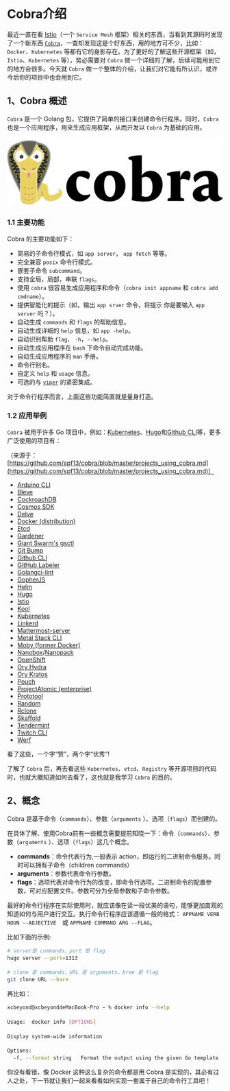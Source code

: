 # Cobra介绍

最近一直在看 [Istio](https://istio.io/)（一个 `Service Mesh` 框架）相关的东西，当看到其源码时发现了一个新东西 [`Cobra`](https://github.com/spf13/cobra)，一查却发现这是个好东西，用的地方可不少，比如：`Docker`、`Kubernetes` 等都有它的身影存在。为了更好的了解这些开源框架（如，`Istio`、`Kubernetes` 等），势必需要对 `Cobra` 做一个详细的了解，后续可能用到它的地方会很多。今天就 `Cobra` 做一个整体的介绍，让我们对它能有所认识，或许今后你的项目中也会用到它。

## 1、Cobra 概述

`Cobra` 是一个 Golang 包，它提供了简单的接口来创建命令行程序。同时，`Cobra` 也是一个应用程序，用来生成应用框架，从而开发以 `Cobra` 为基础的应用。

![Cobra](Cobra.png)

### 1.1 主要功能

Cobra 的主要功能如下：

* 简易的子命令行模式，如 `app server`， `app fetch` 等等。
* 完全兼容 `posix` 命令行模式。
* 嵌套子命令 `subcommand`。
* 支持全局，局部，串联 `flags`。
* 使用 `cobra` 很容易生成应用程序和命令（`cobra init appname` 和 `cobra add cmdname`）。
* 提供智能化的提示（如，输出 `app srver` 命令，将提示 你是要输入 `app server` 吗？）。
* 自动生成 `commands` 和 `flags` 的帮助信息。
* 自动生成详细的 `help` 信息，如 `app -help`。
* 自动识别帮助 `flag`、 `-h`，`--help`。
* 自动生成应用程序在 `bash` 下命令自动完成功能。
* 自动生成应用程序的 `man` 手册。
* 命令行别名。
* 自定义 `help` 和 `usage` 信息。
* 可选的与 [`viper`](http://github.com/spf13/viper) 的紧密集成。

对于命令行程序而言，上面这些功能简直就是量身打造。

### 1.2 应用举例

`Cobra` 被用于许多 Go 项目中，例如：[Kubernetes](http://kubernetes.io/)、[Hugo](https://gohugo.io/)和[Github CLI](https://github.com/cli/cli)等，更多广泛使用的项目有：

（来源于：[https://github.com/spf13/cobra/blob/master/projects_using_cobra.md](https://github.com/spf13/cobra/blob/master/projects_using_cobra.md)）

* [Arduino CLI](https://github.com/arduino/arduino-cli)
* [Bleve](http://www.blevesearch.com/)
* [CockroachDB](http://www.cockroachlabs.com/)
* [Cosmos SDK](https://github.com/cosmos/cosmos-sdk)
* [Delve](https://github.com/derekparker/delve)
* [Docker (distribution)](https://github.com/docker/distribution)
* [Etcd](https://etcd.io/)
* [Gardener](https://github.com/gardener/gardenctl)
* [Giant Swarm's gsctl](https://github.com/giantswarm/gsctl)
* [Git Bump](https://github.com/erdaltsksn/git-bump)
* [Github CLI](https://github.com/cli/cli)
* [GitHub Labeler](https://github.com/erdaltsksn/gh-label)
* [Golangci-lint](https://golangci-lint.run/)
* [GopherJS](http://www.gopherjs.org/)
* [Helm](https://helm.sh/)
* [Hugo](https://gohugo.io/)
* [Istio](https://istio.io/)
* [Kool](https://github.com/kool-dev/kool)
* [Kubernetes](http://kubernetes.io/)
* [Linkerd](https://linkerd.io/)
* [Mattermost-server](https://github.com/mattermost/mattermost-server)
* [Metal Stack CLI](https://github.com/metal-stack/metalctl)
* [Moby (former Docker)](https://github.com/moby/moby)
* [Nanobox](https://github.com/nanobox-io/nanobox)/[Nanopack](https://github.com/nanopack)
* [OpenShift](https://www.openshift.com/)
* [Ory Hydra](https://github.com/ory/hydra)
* [Ory Kratos](https://github.com/ory/kratos)
* [Pouch](https://github.com/alibaba/pouch)
* [ProjectAtomic (enterprise)](http://www.projectatomic.io/)
* [Prototool](https://github.com/uber/prototool)
* [Random](https://github.com/erdaltsksn/random)
* [Rclone](https://rclone.org/)
* [Skaffold](https://skaffold.dev/)
* [Tendermint](https://github.com/tendermint/tendermint)
* [Twitch CLI](https://github.com/twitchdev/twitch-cli)
* [Werf](https://werf.io/)

看了这些，一个字“赞”，两个字“优秀”!

了解了 `Cobra` 后，再去看这些 `Kubernetes`、`etcd`、`Registry` 等开源项目的代码时，也就大概知道如何去看了，这也就是我学习 `Cobra` 的目的。

## 2、概念

Cobra 是基于命令（`commands`）、参数（`arguments` ）、选项（`flags`）而创建的。

在具体了解、使用Cobra前有一些概念需要提前知晓一下：命令（`commands`）、参数（`arguments` ）、选项（`flags`）这几个概念。

* **commands**：命令代表行为,一般表示 action，即运行的二进制命令服务。同时可以拥有子命令（children commands）
* **arguments**：参数代表命令行参数。
* **flags**：选项代表对命令行为的改变，即命令行选项。二进制命令的配置参数，可对应配置文件。参数可分为全局参数和子命令参数。

最好的命令行程序在实际使用时，就应该像在读一段优美的语句，能够更加直观的知道如何与用户进行交互。执行命令行程序应该遵循一般的格式： `APPNAME VERB NOUN --ADJECTIVE  `或 `APPNAME COMMAND ARG --FLAG`。

比如下面的示例:

```sh
# server是 commands，port 是 flag
hugo server --port=1313

# clone 是 commands，URL 是 arguments，brae 是 flag
git clone URL --bare
```

再比如：

```sh
xcbeyond@xcbeyonddeMacBook-Pro ~ % docker info --help 

Usage:  docker info [OPTIONS]

Display system-wide information

Options:
  -f, --format string   Format the output using the given Go template

````

你没有看错，像 Docker 这种这么复杂的命令都是用 Cobra 是实现的，其必有过人之处，下一节就让我们一起来看看如何实现一套属于自己的命令行工具吧！